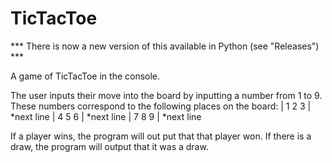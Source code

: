 # TicTacToe
 *** There is now a new version of this available in Python (see "Releases") ***
 
 A game of TicTacToe in the console.

 The user inputs their move into the board by inputting a number from 1 to 9. These numbers correspond to the following places on the board:
 | 1 2 3 | *next line
 | 4 5 6 | *next line
 | 7 8 9 | *next line 

 If a player wins, the program will out put that that player won. If there is a draw, the program will output that it was a draw.
